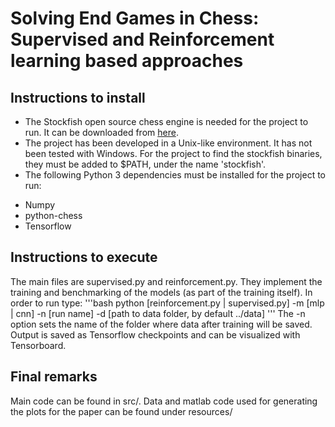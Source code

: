 # Solving End Games in Chess: Supervised and Reinforcement learning based approaches
## Instructions to install

- The Stockfish open source chess engine is needed for the project to run. It can be downloaded from [here](https://stockfishchess.org/download/).
- The project has been developed in a Unix-like environment. It has not been tested with Windows. For the project to find the stockfish binaries, they must be added to $PATH, under the name 'stockfish'.
- The following Python 3 dependencies must be installed for the project to run:
* Numpy
* python-chess
* Tensorflow

## Instructions to execute

The main files are supervised.py and reinforcement.py. They implement the training and benchmarking of the models (as part of the training itself). In order to run type:
'''bash
python [reinforcement.py | supervised.py] -m [mlp | cnn] -n [run name] -d [path to data folder, by default ../data]
'''
The -n option sets the name of the folder where data after training will be saved.
Output is saved as Tensorflow checkpoints and can be visualized with Tensorboard.

## Final remarks

Main code can be found in src/.
Data and matlab code used for generating the plots for the paper can be found under resources/
